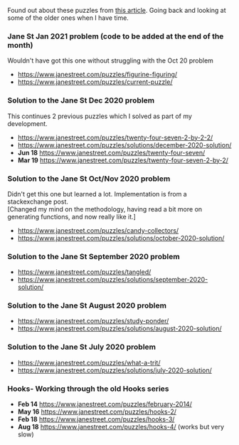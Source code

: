 Found out about these puzzles from <a href="https://www.efinancialcareers.co.uk/news/2020/07/how-to-get-a-job-at-jane-street">this article</a>. Going back and looking at some of the older ones when I have time.

### Jane St Jan 2021 problem (code to be added at the end of the month)
Wouldn't have got this one without struggling with the Oct 20 problem
* https://www.janestreet.com/puzzles/figurine-figuring/
* https://www.janestreet.com/puzzles/current-puzzle/

### Solution to the Jane St Dec 2020 problem 
This continues 2 previous puzzles which I solved as part of my development.
* https://www.janestreet.com/puzzles/twenty-four-seven-2-by-2-2/
* https://www.janestreet.com/puzzles/solutions/december-2020-solution/
* **Jun 18** https://www.janestreet.com/puzzles/twenty-four-seven/
* **Mar 19** https://www.janestreet.com/puzzles/twenty-four-seven-2-by-2/

### Solution to the Jane St Oct/Nov 2020 problem 
Didn't get this one but learned a lot. Implementation is from a stackexchange post. <br>
[Changed my mind on the methodology, having read a bit more on generating functions, and now really like it.]
* https://www.janestreet.com/puzzles/candy-collectors/
* https://www.janestreet.com/puzzles/solutions/october-2020-solution/

### Solution to the Jane St September 2020 problem 
* https://www.janestreet.com/puzzles/tangled/
* https://www.janestreet.com/puzzles/solutions/september-2020-solution/

### Solution to the Jane St August 2020 problem 
* https://www.janestreet.com/puzzles/study-ponder/ 
* https://www.janestreet.com/puzzles/solutions/august-2020-solution/


### Solution to the Jane St July 2020 problem 
* https://www.janestreet.com/puzzles/what-a-trit/ 
* https://www.janestreet.com/puzzles/solutions/july-2020-solution/


### Hooks- Working through the old Hooks series 
* **Feb 14** https://www.janestreet.com/puzzles/february-2014/
* **May 16** https://www.janestreet.com/puzzles/hooks-2/
* **Feb 18** https://www.janestreet.com/puzzles/hooks-3/
* **Aug 18** https://www.janestreet.com/puzzles/hooks-4/ (works but very slow)
